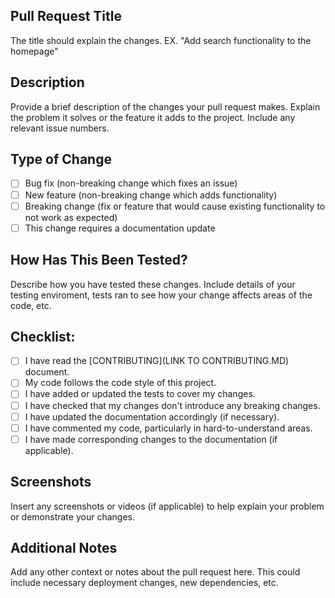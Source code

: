 ## Pull Request Title
The title should explain the changes. EX. "Add search functionality to the homepage"

## Description 
Provide a brief description of the changes your pull request makes. Explain the problem it solves or the feature it adds to the project. Include any relevant issue numbers.

## Type of Change 
- [ ] Bug fix (non-breaking change which fixes an issue) 
- [ ] New feature (non-breaking change which adds functionality)
- [ ] Breaking change (fix or feature that would cause existing functionality to not work as expected)
- [ ] This change requires a documentation update

## How Has This Been Tested? 
Describe how you have tested these changes. Include details of your testing enviroment, tests ran to see how your change affects areas of the code, etc.

## Checklist: 
- [ ] I have read the [CONTRIBUTING](LINK TO CONTRIBUTING.MD) document.
- [ ] My code follows the code style of this project.
- [ ] I have added or updated the tests to cover my changes.
- [ ] I have checked that my changes don't introduce any breaking changes.
- [ ] I have updated the documentation accordingly (if necessary). 
- [ ] I have commented my code, particularly in hard-to-understand areas.
- [ ] I have made corresponding changes to the documentation (if applicable).

## Screenshots
Insert any screenshots or videos (if applicable) to help explain your problem or demonstrate your changes.

## Additional Notes 
Add any other context or notes about the pull request here. This could include necessary deployment changes, new dependencies, etc.

